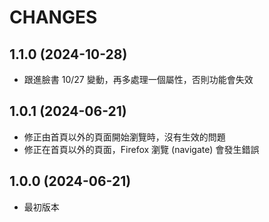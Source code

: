CHANGES
=======

## 1.1.0 (2024-10-28)

* 跟進臉書 10/27 變動，再多處理一個屬性，否則功能會失效

## 1.0.1 (2024-06-21)

* 修正由首頁以外的頁面開始瀏覽時，沒有生效的問題
* 修正在首頁以外的頁面，Firefox 瀏覽 (navigate) 會發生錯誤

## 1.0.0 (2024-06-21)

* 最初版本

